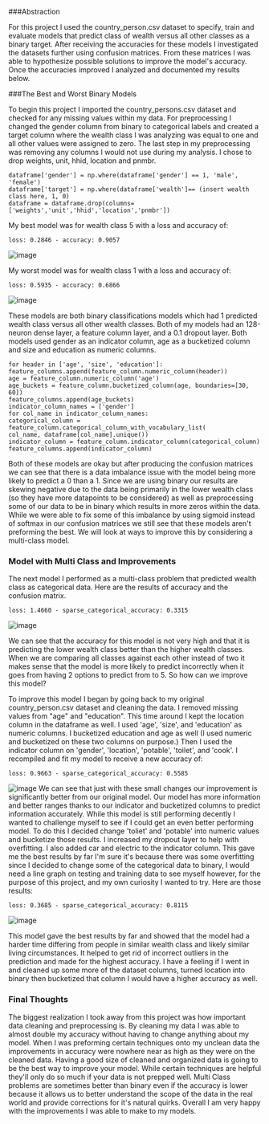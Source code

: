 ###Abstraction

For this project I used the country_person.csv dataset to specify, train and evaluate models  that predict class of wealth versus all other classes as a binary target. 
After receiving the accuracies for these models I investigated the datasets further using confusion matrices. From these matrices I was able to hypothesize possible solutions to improve the model's accuracy. 
Once the accuracies improved I analyzed and documented my results below. 

###The Best and Worst Binary Models

To begin this project I imported the country_persons.csv dataset and checked for any missing values within my data.
For preprocessing I changed the gender column from binary to categorical labels and created a target column where the wealth class I was analyzing was equal to one and all other values were assigned to zero.
The last step in my preprocessing was removing any columns I would not use during my analysis. I chose to drop weights, unit, hhid, location and pnmbr. 

    dataframe['gender'] = np.where(dataframe['gender'] == 1, 'male', 'female') 
    dataframe['target'] = np.where(dataframe['wealth']== (insert wealth class here, 1, 0)
    dataframe = dataframe.drop(columns=['weights','unit','hhid','location','pnmbr'])
My best model was for wealth class 5 with a loss and accuracy of: 

    loss: 0.2846 - accuracy: 0.9057

![image](../images/binwealth5.PNG)

My worst model was for wealth class 1 with a loss and accuracy of: 

    loss: 0.5935 - accuracy: 0.6866

![image](../images/binwealth1.PNG)

These models are both binary classifications models which had 1 predicted wealth class versus all other wealth classes. 
Both of my models had an 128-neuron dense layer, a feature column layer, and a 0.1 dropout layer. 
Both models used gender as an indicator column, age as a bucketized column and size and education as numeric columns. 

    for header in ['age', 'size', 'education']:
    feature_columns.append(feature_column.numeric_column(header))
    age = feature_column.numeric_column('age')
    age_buckets = feature_column.bucketized_column(age, boundaries=[30, 60])
    feature_columns.append(age_buckets)
    indicator_column_names = ['gender']
    for col_name in indicator_column_names:
    categorical_column = feature_column.categorical_column_with_vocabulary_list(
    col_name, dataframe[col_name].unique())
    indicator_column = feature_column.indicator_column(categorical_column)
    feature_columns.append(indicator_column)

Both of these models are okay but after producing the confusion matrices we can see that there is a data imbalance issue with the model being more likely to predict a 0 than a 1. 
Since we are using binary our results are skewing negative due to the data being primarily in the lower wealth class (so they have more datapoints to be considered) as well as preprocessing some of our data to be in binary which results in more zeros within the data.
While we were able to fix some of this imbalance by using sigmoid instead of softmax in our confusion matrices we still see that these models aren't preforming the best. 
We will look at ways to improve this by considering a multi-class model. 

### Model with Multi Class and Improvements 
The next model I performed as a multi-class problem that predicted wealth class as categorical data. Here are the results of accuracy and the confusion matrix.
    
    loss: 1.4660 - sparse_categorical_accuracy: 0.3315
![image](../images/confusion.PNG)

We can see that the accuracy for this model is not very high and that it is predicting the lower wealth class better than the higher wealth classes. When we are comparing all classes against each other instead of two it makes sense that the model is more likely to predict incorrectly when it goes from having 2 options to predict from to 5.
So how can we improve this model?

To improve this model I began by going back to my original country_person.csv dataset and cleaning the data. I removed missing values from "age" and "education". This time around I kept the location column in the dataframe as well. 
I used 'age', 'size', and 'education' as numeric columns. I bucketized education and age as well (I used numeric and bucketized on these two columns on purpose.) Then I used the indicator column on 'gender', 'location', 'potable', 'toilet', and 'cook'. I recompiled and fit my model to receive a new accuracy of:
    
    loss: 0.9663 - sparse_categorical_accuracy: 0.5585

![image](../images/improve.PNG)
We can see that just with these small changes our improvement is significantly better from our original model. Our model has more information and better ranges thanks to our indicator and bucketized columns to predict information accurately. While this model is still performing decently I wanted to challenge myself to see if I could get an even better performing model. 
To do this I decided change 'toliet' and 'potable' into numeric values and bucketize those results. I increased my dropout layer to help with overfitting. I also added car and electric to the indicator column. This gave me the best results by far I'm sure it's because there was some overfitting since I decided to change some of the categorical data to binary, I would need a line graph on testing and training data to see myself however, for the purpose of this project, and my own curiosity I wanted to try. Here are those results: 

    loss: 0.3685 - sparse_categorical_accuracy: 0.8115

![image](../images/improves.PNG)

This model gave the best results by far and showed that the model had a harder time differing from people in similar wealth class and likely similar living circumstances. It helped to get rid of incorrect outliers in the prediction and made for the highest accuracy. I have a feeling if I went in and cleaned up some more of the dataset columns, turned location into binary then bucketized that column I would have a higher accuracy as well. 

### Final Thoughts 
The biggest realization I took away from this project was how important data cleaning and preprocessing is. By cleaning my data I was able to almost double my accuracy without having to change anything about my model. When I was preforming certain techniques onto my unclean data the improvements in accuracy were nowhere near as high as they were on the cleaned data. Having a good size of cleaned and organized data is going to be the best way to improve your model. While certain techniques are helpful they'll only do so much if your data is not prepped well. Multi Class problems are sometimes better than binary even if the accuracy is lower because it allows us to better understand the scope of the data in the real world and provide corrections for it's natural quirks. Overall I am very happy with the improvements I was able to make to my models. 